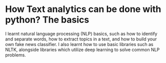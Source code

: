 # How Text analytics can be done with python? The basics
I learnt natural language processing (NLP) basics, such as how to identify and separate words, how to extract topics in a text, and how to build your own fake news classifier. I also learnt how to use basic libraries such as NLTK, alongside libraries which utilize deep learning to solve common NLP problems. 
